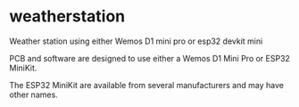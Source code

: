 # weatherstation
Weather station using either Wemos D1 mini pro or esp32 devkit mini


PCB and software are designed to use either a Wemos D1 Mini Pro or ESP32 MiniKit.

The ESP32 MiniKit are available from several manufacturers and may have other names.


